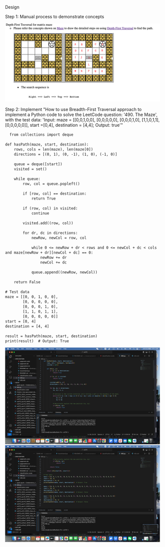 Design


Step 1: Manual process to demonstrate concepts


![image](https://github.com/ceciliazhao1/Algorithm/blob/main/Depthe%20First%20Search/Maze/img/4.png)


Step 2: Implement
"How to use Breadth-First Traversal approach to implement a Python code to solve the LeetCode question: '490. The Maze', with the test data: 'Input: maze = [[0,0,1,0,0], [0,0,0,0,0], [0,0,0,1,0], [1,1,0,1,1], [0,0,0,0,0]], start =[0,4], destination = [4,4]; Output: true'"

```
  from collections import deque

def hasPath(maze, start, destination):
    rows, cols = len(maze), len(maze[0])
    directions = [(0, 1), (0, -1), (1, 0), (-1, 0)]

    queue = deque([start])
    visited = set()

    while queue:
        row, col = queue.popleft()

        if [row, col] == destination:
            return True

        if (row, col) in visited:
            continue

        visited.add((row, col))

        for dr, dc in directions:
            newRow, newCol = row, col

            while 0 <= newRow + dr < rows and 0 <= newCol + dc < cols and maze[newRow + dr][newCol + dc] == 0:
                newRow += dr
                newCol += dc

            queue.append((newRow, newCol))

    return False

# Test data
maze = [[0, 0, 1, 0, 0],
        [0, 0, 0, 0, 0],
        [0, 0, 0, 1, 0],
        [1, 1, 0, 1, 1],
        [0, 0, 0, 0, 0]]
start = [0, 4]
destination = [4, 4]

result = hasPath(maze, start, destination)
print(result)  # Output: True

```

![image](https://github.com/ceciliazhao1/Algorithm/blob/main/Depthe%20First%20Search/Maze/img/1.png)
![image](https://github.com/ceciliazhao1/Algorithm/blob/main/Depthe%20First%20Search/Maze/img/2.png)
